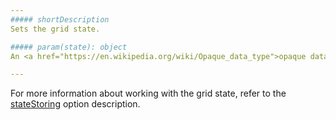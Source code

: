 ```yaml
---
##### shortDescription
Sets the grid state.

##### param(state): object
An <a href="https://en.wikipedia.org/wiki/Opaque_data_type">opaque data object</a> presenting the grid state.

---
```

For more information about working with the grid state, refer to the [stateStoring](/api-reference/10%20UI%20Widgets/dxDataGrid/1%20Configuration/stateStoring '/Documentation/ApiReference/UI_Widgets/dxDataGrid/Configuration/stateStoring/') option description.